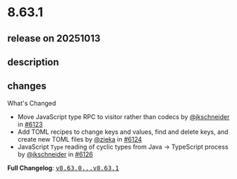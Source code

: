 # 8.63.1

## release on 20251013
## description
## changes
What's Changed

* Move JavaScript type RPC to visitor rather than codecs by <a class="user-mention notranslate" data-hovercard-type="user" data-hovercard-url="/users/jkschneider/hovercard" data-octo-click="hovercard-link-click" data-octo-dimensions="link_type:self" href="https://github.com/jkschneider">@jkschneider</a> in <a class="issue-link js-issue-link" data-error-text="Failed to load title" data-id="3504618205" data-permission-text="Title is private" data-url="https://github.com/openrewrite/rewrite/issues/6123" data-hovercard-type="pull_request" data-hovercard-url="/openrewrite/rewrite/pull/6123/hovercard" href="https://github.com/openrewrite/rewrite/pull/6123">#6123</a>
* Add TOML recipes to change keys and values, find and delete keys, and create new TOML files by <a class="user-mention notranslate" data-hovercard-type="user" data-hovercard-url="/users/zieka/hovercard" data-octo-click="hovercard-link-click" data-octo-dimensions="link_type:self" href="https://github.com/zieka">@zieka</a> in <a class="issue-link js-issue-link" data-error-text="Failed to load title" data-id="3504632996" data-permission-text="Title is private" data-url="https://github.com/openrewrite/rewrite/issues/6124" data-hovercard-type="pull_request" data-hovercard-url="/openrewrite/rewrite/pull/6124/hovercard" href="https://github.com/openrewrite/rewrite/pull/6124">#6124</a>
* JavaScript <code>Type</code> reading of cyclic types from Java -> TypeScript process by <a class="user-mention notranslate" data-hovercard-type="user" data-hovercard-url="/users/jkschneider/hovercard" data-octo-click="hovercard-link-click" data-octo-dimensions="link_type:self" href="https://github.com/jkschneider">@jkschneider</a> in <a class="issue-link js-issue-link" data-error-text="Failed to load title" data-id="3506517023" data-permission-text="Title is private" data-url="https://github.com/openrewrite/rewrite/issues/6126" data-hovercard-type="pull_request" data-hovercard-url="/openrewrite/rewrite/pull/6126/hovercard" href="https://github.com/openrewrite/rewrite/pull/6126">#6126</a>

<strong>Full Changelog</strong>: <a class="commit-link" href="https://github.com/openrewrite/rewrite/compare/v8.63.0...v8.63.1"><tt>v8.63.0...v8.63.1</tt></a>

